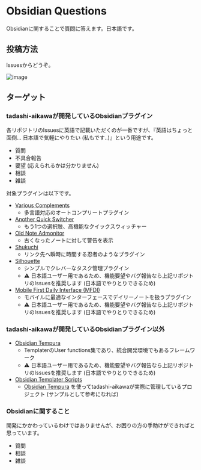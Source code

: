 # Obsidian Questions

Obsidianに関することで質問に答えます。日本語です。

## 投稿方法

Issuesからどうぞ。

![image](https://github.com/tadashi-aikawa/obsidian-questions/assets/9500018/d4a76efd-b889-47d6-93a6-b20a7f027b65)

## ターゲット

### tadashi-aikawaが開発しているObsidianプラグイン

各リポジトリのIssuesに英語で記載いただくのが一番ですが、『英語はちょっと面倒... 日本語で気軽にやりたい (私もです..)』という用途です。

- 質問
- 不具合報告
- 要望 (応えられるかは分かりません)
- 相談
- 雑談

対象プラグインは以下です。

- [Various Complements](https://github.com/tadashi-aikawa/obsidian-various-complements-plugin)
    - 多言語対応のオートコンプリートプラグイン
- [Another Quick Switcher](https://github.com/tadashi-aikawa/obsidian-another-quick-switcher)
    - もう1つの選択肢、高機能なクイックスウィッチャー
- [Old Note Admonitor](https://github.com/tadashi-aikawa/obsidian-old-note-admonitor)
    - 古くなったノートに対して警告を表示
- [Shukuchi](https://github.com/tadashi-aikawa/shukuchi)
    - リンク先へ瞬時に時間する忍者のようなプラグイン
- [Silhouette](https://github.com/tadashi-aikawa/silhouette)
    - シンプルでクレバーなタスク管理プラグイン
    - ⚠️ 日本語ユーザー用であるため、機能要望やバグ報告なら上記リポジトリのIssuesを推奨します (日本語でやりとりできるため)
- [Mobile First Daily Interface (MFDI)](https://github.com/tadashi-aikawa/mobile-first-daily-interface)
    - モバイルに最適なインターフェースでデイリーノートを扱うプラグイン
    - ⚠️ 日本語ユーザー用であるため、機能要望やバグ報告なら上記リポジトリのIssuesを推奨します (日本語でやりとりできるため)

### tadashi-aikawaが開発しているObsidianプラグイン以外

- [Obsidian Tempura](https://github.com/tadashi-aikawa/obsidian-tempura)
    - TemplaterのUser functions集であり、統合開発環境でもあるフレームワーク
    - ⚠️ 日本語ユーザー用であるため、機能要望やバグ報告なら上記リポジトリのIssuesを推奨します (日本語でやりとりできるため)
- [Obsidian Templater Scripts](https://github.com/tadashi-aikawa/obsidian-templater-scripts)
    - [Obsidian Tempura](https://github.com/tadashi-aikawa/obsidian-tempura) を使ってtadashi-aikawaが実際に管理しているプロジェクト (サンプルとして参考になれば)

### Obsidianに関すること

開発にかかわっているわけではありませんが、お困りの方の手助けができればと思っています。

- 質問
- 相談
- 雑談
